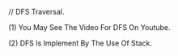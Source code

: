 // DFS Traversal. 

(1) You May See The Video For DFS On Youtube.

(2) DFS Is Implement By The Use Of Stack.











